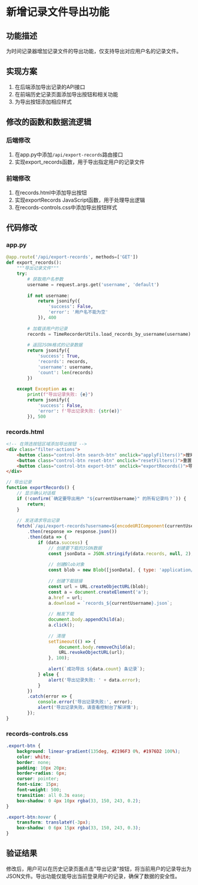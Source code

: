 # 新增记录文件导出功能

## 功能描述
为时间记录器增加记录文件的导出功能，仅支持导出对应用户名的记录文件。

## 实现方案
1. 在后端添加导出记录的API接口
2. 在前端历史记录页面添加导出按钮和相关功能
3. 为导出按钮添加相应样式

## 修改的函数和数据流逻辑

### 后端修改
1. 在app.py中添加`/api/export-records`路由接口
2. 实现export_records函数，用于导出指定用户的记录文件

### 前端修改
1. 在records.html中添加导出按钮
2. 实现exportRecords JavaScript函数，用于处理导出逻辑
3. 在records-controls.css中添加导出按钮样式

## 代码修改

### app.py
```python
@app.route('/api/export-records', methods=['GET'])
def export_records():
    """导出记录文件"""
    try:
        # 获取用户名参数
        username = request.args.get('username', 'default')
        
        if not username:
            return jsonify({
                'success': False,
                'error': '用户名不能为空'
            }), 400
        
        # 加载该用户的记录
        records = TimeRecorderUtils.load_records_by_username(username)
        
        # 返回JSON格式的记录数据
        return jsonify({
            'success': True,
            'records': records,
            'username': username,
            'count': len(records)
        })
        
    except Exception as e:
        print(f"导出记录失败: {e}")
        return jsonify({
            'success': False,
            'error': f'导出记录失败: {str(e)}'
        }), 500
```

### records.html
```html
<!-- 在筛选按钮区域添加导出按钮 -->
<div class="filter-actions">
    <button class="control-btn search-btn" onclick="applyFilters()">搜索</button>
    <button class="control-btn reset-btn" onclick="resetFilters()">重置</button>
    <button class="control-btn export-btn" onclick="exportRecords()">导出记录</button>
</div>
```

```javascript
// 导出记录
function exportRecords() {
    // 显示确认对话框
    if (!confirm(`确定要导出用户 "${currentUsername}" 的所有记录吗？`)) {
        return;
    }
    
    // 发送请求导出记录
    fetch(`/api/export-records?username=${encodeURIComponent(currentUsername)}`)
        .then(response => response.json())
        .then(data => {
            if (data.success) {
                // 创建要下载的JSON数据
                const jsonData = JSON.stringify(data.records, null, 2);
                
                // 创建Blob对象
                const blob = new Blob([jsonData], { type: 'application/json' });
                
                // 创建下载链接
                const url = URL.createObjectURL(blob);
                const a = document.createElement('a');
                a.href = url;
                a.download = `records_${currentUsername}.json`;
                
                // 触发下载
                document.body.appendChild(a);
                a.click();
                
                // 清理
                setTimeout(() => {
                    document.body.removeChild(a);
                    URL.revokeObjectURL(url);
                }, 100);
                
                alert(`成功导出 ${data.count} 条记录`);
            } else {
                alert('导出记录失败: ' + data.error);
            }
        })
        .catch(error => {
            console.error('导出记录失败:', error);
            alert('导出记录失败，请查看控制台了解详情');
        });
}
```

### records-controls.css
```css
.export-btn {
    background: linear-gradient(135deg, #2196F3 0%, #1976D2 100%);
    color: white;
    border: none;
    padding: 10px 20px;
    border-radius: 6px;
    cursor: pointer;
    font-size: 15px;
    font-weight: 500;
    transition: all 0.3s ease;
    box-shadow: 0 4px 10px rgba(33, 150, 243, 0.2);
}

.export-btn:hover {
    transform: translateY(-3px);
    box-shadow: 0 6px 15px rgba(33, 150, 243, 0.3);
}
```

## 验证结果
修改后，用户可以在历史记录页面点击"导出记录"按钮，将当前用户的记录导出为JSON文件。导出功能仅能导出当前登录用户的记录，确保了数据的安全性。